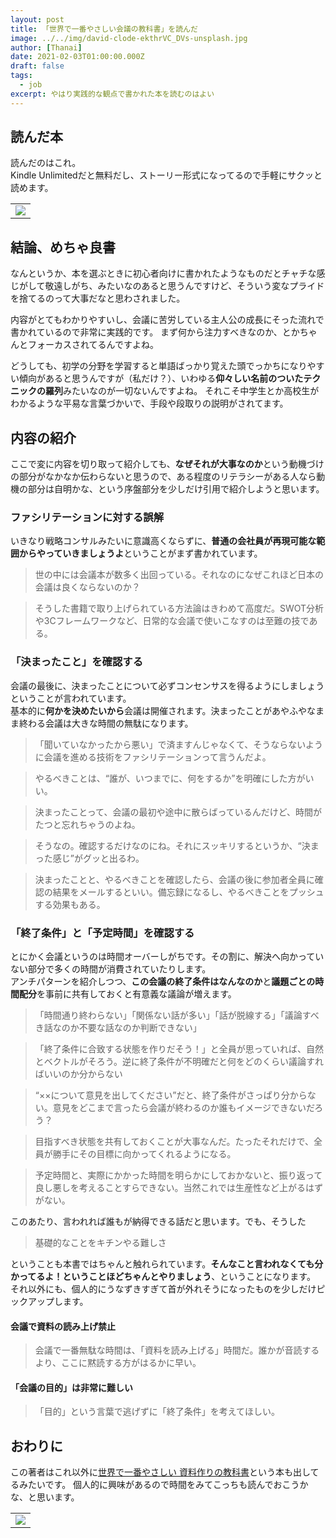 ```yaml
---
layout: post
title: 「世界で一番やさしい会議の教科書」を読んだ
image: ../../img/david-clode-ekthrVC_DVs-unsplash.jpg
author: [Thanai]
date: 2021-02-03T01:00:00.000Z
draft: false
tags:
  - job
excerpt: やはり実践的な観点で書かれた本を読むのはよい
---
```


<!-- prettier-ignore-start -->

## 読んだ本 

読んだのはこれ。  
Kindle Unlimitedだと無料だし、ストーリー形式になってるので手軽にサクッと読めます。

<table><tr><td style="border:0px;">
  <a href="https://amzn.to/3pGDehr" target="_blank"><img border="0" src="//ws-fe.amazon-adsystem.com/widgets/q?_encoding=UTF8&ASIN=B019O8NDNY&Format=_SL250_&ID=AsinImage&MarketPlace=JP&ServiceVersion=20070822&WS=1&tag=dev00d-22&language=ja_JP" ></a>
</td></tr></table>

## 結論、めちゃ良書

なんというか、本を選ぶときに初心者向けに書かれたようなものだとチャチな感じがして敬遠しがち、みたいなのあると思うんですけど、そういう変なプライドを捨てるのって大事だなと思わされました。

内容がとてもわかりやすいし、会議に苦労している主人公の成長にそった流れで書かれているので非常に実践的です。
まず何から注力すべきなのか、とかちゃんとフォーカスされてるんですよね。

どうしても、初学の分野を学習すると単語ばっかり覚えた頭でっかちになりやすい傾向があると思うんですが（私だけ？）、いわゆる**仰々しい名前のついたテクニックの羅列**みたいなのが一切ないんですよね。
それこそ中学生とか高校生がわかるような平易な言葉づかいで、手段や段取りの説明がされてます。

## 内容の紹介

ここで変に内容を切り取って紹介しても、**なぜそれが大事なのか**という動機づけの部分がなかなか伝わらないと思うので、ある程度のリテラシーがある人なら動機の部分は自明かな、という序盤部分を少しだけ引用で紹介しようと思います。

### ファシリテーションに対する誤解

いきなり戦略コンサルみたいに意識高くならずに、**普通の会社員が再現可能な範囲からやっていきましょうよ**ということがまず書かれています。

> 世の中には会議本が数多く出回っている。それなのになぜこれほど日本の会議は良くならないのか？

> そうした書籍で取り上げられている方法論はきわめて高度だ。SWOT分析や3Cフレームワークなど、日常的な会議で使いこなすのは至難の技である。

### 「決まったこと」を確認する

会議の最後に、決まったことについて必ずコンセンサスを得るようにしましょうということが言われています。  
基本的に**何かを決めたいから**会議は開催されます。決まったことがあやふやなまま終わる会議は大きな時間の無駄になります。

> 「聞いていなかったから悪い」で済ますんじゃなくて、そうならないように会議を進める技術をファシリテーションって言うんだよ。

> やるべきことは、“誰が、いつまでに、何をするか”を明確にした方がいい。

> 決まったことって、会議の最初や途中に散らばっているんだけど、時間がたつと忘れちゃうのよね。

> そうなの。確認するだけなのにね。それにスッキリするというか、“決まった感じ”がグッと出るわ。

> 決まったことと、やるべきことを確認したら、会議の後に参加者全員に確認の結果をメールするといい。備忘録になるし、やるべきことをプッシュする効果もある。

### 「終了条件」と「予定時間」を確認する

とにかく会議というのは時間オーバーしがちです。その割に、解決へ向かっていない部分で多くの時間が消費されていたりします。  
アンチパターンを紹介しつつ、**この会議の終了条件はなんなのか**と**議題ごとの時間配分**を事前に共有しておくと有意義な議論が増えます。

> 「時間通り終わらない」「関係ない話が多い」「話が脱線する」「議論すべき話なのか不要な話なのか判断できない」

> 「終了条件に合致する状態を作りだそう！」と全員が思っていれば、自然とベクトルがそろう。逆に終了条件が不明確だと何をどのくらい議論すればいいのか分からない

> “××について意見を出してください”だと、終了条件がさっぱり分からない。意見をどこまで言ったら会議が終わるのか誰もイメージできないだろう？

> 目指すべき状態を共有しておくことが大事なんだ。たったそれだけで、全員が勝手にその目標に向かってくれるようになる。

> 予定時間と、実際にかかった時間を明らかにしておかないと、振り返って良し悪しを考えることすらできない。当然これでは生産性など上がるはずがない。

このあたり、言われれば誰もが納得できる話だと思います。でも、そうした

> 基礎的なことをキチンやる難しさ

ということも本書ではちゃんと触れられています。**そんなこと言われなくても分かってるよ！ということほどちゃんとやりましょう**、ということになります。  
それ以外にも、個人的にうなずきすぎて首が外れそうになったものを少しだけピックアップします。

#### 会議で資料の読み上げ禁止

> 会議で一番無駄な時間は、「資料を読み上げる」時間だ。誰かが音読するより、ここに黙読する方がはるかに早い。

#### 「会議の目的」は非常に難しい

> 「目的」という言葉で逃げずに「終了条件」を考えてほしい。

## おわりに

この著者はこれ以外に[世界で一番やさしい 資料作りの教科書](https://amzn.to/3pIy8B3)という本も出してるみたいです。
個人的に興味があるので時間をみてこっちも読んでおこうかな、と思います。

<table><tr><td style="border:0px;">
  <a href="https://amzn.to/3pIy8B3" target="_blank"><img border="0" src="//ws-fe.amazon-adsystem.com/widgets/q?_encoding=UTF8&ASIN=B082F8V923&Format=_SL250_&ID=AsinImage&MarketPlace=JP&ServiceVersion=20070822&WS=1&tag=dev00d-22&language=ja_JP" ></a>
</td></tr></table>


<!-- prettier-ignore-end -->